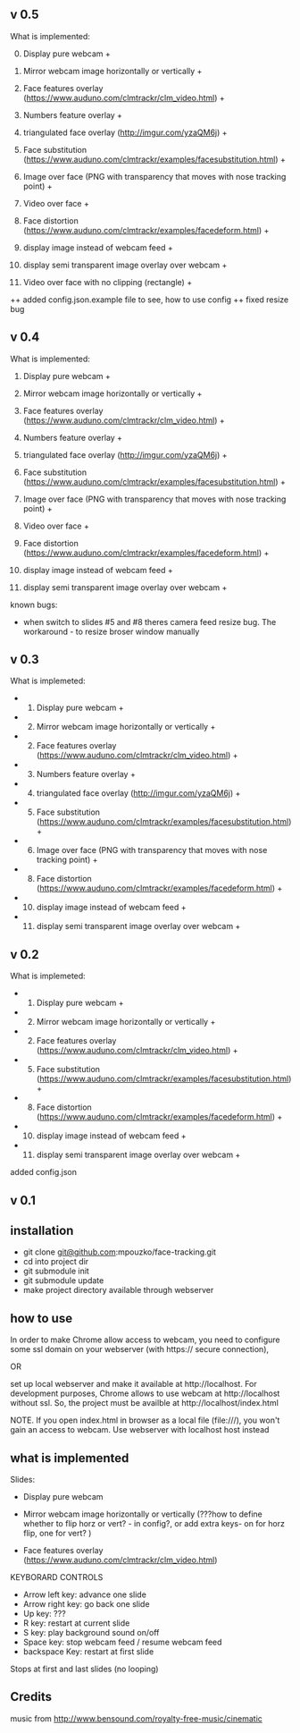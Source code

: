 v 0.5
----------
What is implemented:


0. Display pure webcam + 
1. Mirror webcam image horizontally or vertically + 
2. Face features overlay (https://www.auduno.com/clmtrackr/clm_video.html) + 
3. Numbers feature overlay +
4. triangulated face overlay (http://imgur.com/yzaQM6j)  +
5. Face substitution (https://www.auduno.com/clmtrackr/examples/facesubstitution.html) +
6. Image over face (PNG with transparency that moves with nose tracking point) +
7. Video over face + 
8. Face distortion (https://www.auduno.com/clmtrackr/examples/facedeform.html) +

10. display image instead of webcam feed +
11. display semi transparent image overlay over webcam +
12. Video over face with no clipping (rectangle) + 


++ added config.json.example file to see, how to use config
++ fixed resize bug


v 0.4
----------
What is implemented:


1. Display pure webcam + 
2. Mirror webcam image horizontally or vertically + 
2. Face features overlay (https://www.auduno.com/clmtrackr/clm_video.html) + 
3. Numbers feature overlay +
4. triangulated face overlay (http://imgur.com/yzaQM6j)  +
5. Face substitution (https://www.auduno.com/clmtrackr/examples/facesubstitution.html) +
6. Image over face (PNG with transparency that moves with nose tracking point) +
7. Video over face + 
8. Face distortion (https://www.auduno.com/clmtrackr/examples/facedeform.html) +

10. display image instead of webcam feed +
11. display semi transparent image overlay over webcam +


known bugs:
- when switch to slides #5 and #8  theres camera feed resize bug. The workaround - to resize broser window manually

v 0.3
----------
What is implemeted:

- 1. Display pure webcam + 
- 2. Mirror webcam image horizontally or vertically + 
- 2. Face features overlay (https://www.auduno.com/clmtrackr/clm_video.html) + 
- 3. Numbers feature overlay +
- 4. triangulated face overlay (http://imgur.com/yzaQM6j)  +
- 5. Face substitution (https://www.auduno.com/clmtrackr/examples/facesubstitution.html) +
- 6. Image over face (PNG with transparency that moves with nose tracking point) +

- 8. Face distortion (https://www.auduno.com/clmtrackr/examples/facedeform.html) +

- 10. display image instead of webcam feed +
- 11. display semi transparent image overlay over webcam +



v 0.2
----------

What is implemeted:

- 1. Display pure webcam + 
- 2. Mirror webcam image horizontally or vertically + 
- 2. Face features overlay (https://www.auduno.com/clmtrackr/clm_video.html) + 

- 5. Face substitution (https://www.auduno.com/clmtrackr/examples/facesubstitution.html) +

- 8. Face distortion (https://www.auduno.com/clmtrackr/examples/facedeform.html) +

- 10. display image instead of webcam feed +
- 11. display semi transparent image overlay over webcam +


added config.json 




v 0.1
-----------------

installation
-------------
- git clone git@github.com:mpouzko/face-tracking.git
- cd into project dir
- git submodule init
- git submodule update
- make project directory available through webserver


how to use 
---------------------
In order to make Chrome allow access to webcam, you need to configure some ssl domain on your webserver (with https:// secure connection), 

OR 

set up local webserver and make it available at http://localhost.
For development purposes, Chrome allows to use webcam at http://localhost without ssl. So, the project must be availble at http://localhost/index.html

NOTE. If you open index.html in browser as a local file (file:///), you won't gain an access to webcam. Use webserver with localhost host instead




what is implemented
---------------------
Slides:

- Display pure webcam

- Mirror webcam image horizontally or vertically (???how to define whether to flip horz or vert? - in config?, or add extra keys- on for horz flip, one for vert? )

- Face features overlay (https://www.auduno.com/clmtrackr/clm_video.html) 



KEYBORARD CONTROLS 

- Arrow left key: advance one slide 
- Arrow right key: go back one slide 
- Up key: ???
- R key: restart at current slide 
- S key: play background sound on/off 
- Space key: stop webcam feed / resume webcam feed 
- backspace Key: restart at first slide 

Stops at first and last slides (no looping) 







Credits
------------------

music from http://www.bensound.com/royalty-free-music/cinematic
